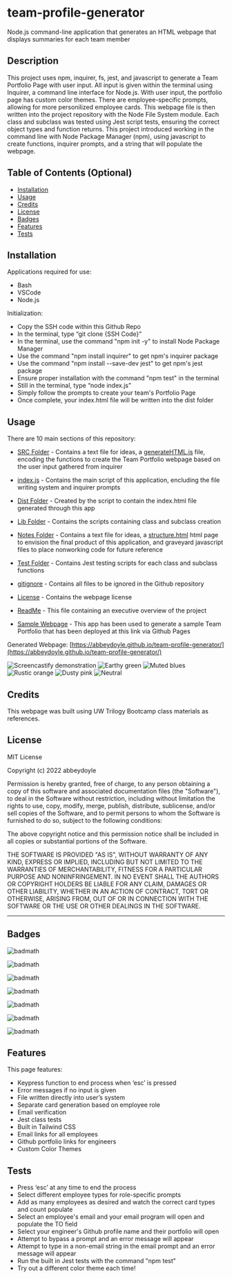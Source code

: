 # team-profile-generator
Node.js command-line application that generates an HTML webpage that displays summaries for each team member

## Description

This project uses npm, inquirer, fs, jest, and javascript to generate a Team Portfolio Page with user input. All input is given within the terminal using Inquirer, a command line interface for Node.js. With user input, the portfolio page has custom color themes. There are employee-specific prompts, allowing for more personilized employee cards. This webpage file is then written into the project repository with the Node File System module. Each class and subclass was tested using Jest script tests, ensuring the correct object types and function returns. This project introduced working in the command line with Node Package Manager (npm), using javascript to create functions, inquirer prompts, and a string that will populate the webpage.


<!-- Provide a short description explaining the what, why, and how of your project. Use the following questions as a guide:

- What was your motivation?
- Why did you build this project? (Note: the answer is not "Because it was a homework assignment.")
- What problem does it solve?
- What did you learn? -->

## Table of Contents (Optional)

<!-- If your README is long, add a table of contents to make it easy for users to find what they need. -->

- [Installation](#installation)
- [Usage](#usage)
- [Credits](#credits)
- [License](#license)
- [Badges](#badges)
- [Features](#features)
- [Tests](#tests)

## Installation

Applications required for use: 
- Bash
- VSCode
- Node.js 

Initialization: 
- Copy the SSH code within this Github Repo 
- In the terminal, type “git clone {SSH Code}” 
- In the terminal, use the command "npm init -y" to install Node Package Manager 
- Use the command "npm install inquirer" to get npm's inquirer package 
- Use the command "npm install --save-dev jest" to get npm's jest package 
- Ensure proper installation with the command "npm test" in the terminal
- Still in the terminal, type “node index.js” 
- Simply follow the prompts to create your team's Portfolio Page
- Once complete, your index.html file will be written into the dist folder
<!-- What are the steps required to install your project? Provide a step-by-step description of how to get the development environment running. -->


## Usage

There are 10 main sections of this repository:

- [SRC Folder](https://github.com/abbeydoyle/team-profile-generator/tree/main/src) - Contains a text file for ideas, a [generateHTML.js](https://github.com/abbeydoyle/team-profile-generator/blob/main/src/generateHTML.js) file, encoding the functions to create the Team Portfolio webpage based on the user input gathered from inquirer

- [index.js](https://github.com/abbeydoyle/team-profile-generator/blob/main/index.html) - Contains the main script of this application, encluding the file writing system and inquirer prompts

- [Dist Folder](https://github.com/abbeydoyle/team-profile-generator/tree/main/dist) - Created by the script to contain the index.html file generated through this app

- [Lib Folder](https://github.com/abbeydoyle/team-profile-generator/tree/main/lib) - Contains the scripts containing class and subclass creation

- [Notes Folder](https://github.com/abbeydoyle/team-profile-generator/tree/main/notes) - Contains a text file for ideas, a [structure.html](https://github.com/abbeydoyle/team-profile-generator/blob/main/notes/structure.html) html page to envision the final product of this application, and graveyard javascript files to place nonworking code for future reference

- [Test Folder](https://github.com/abbeydoyle/team-profile-generator/tree/main/test) - Contains Jest testing scripts for each class and subclass functions

- [gitignore](https://github.com/abbeydoyle/team-profile-generator/blob/main/.gitignore) - Contains all files to be ignored in the Github repository

- [License](https://github.com/abbeydoyle/module-two-challenge/blob/main/LICENSE) - Contains the webpage license

- [ReadMe](https://github.com/abbeydoyle/module-two-challenge/blob/main/README.md) - This file containing an executive overview of the project

- [Sample Webpage](https://abbeydoyle.github.io/team-profile-generator/) - This app has been used to generate a sample Team Portfolio that has been deployed at this link via Github Pages

Generated Webpage: [https://abbeydoyle.github.io/team-profile-generator/](https://abbeydoyle.github.io/team-profile-generator/)

![Screencastify demonstration](./dist/team-profile.gif)
![Earthy green](./dist/earthy%20green.png)
![Muted blues](./dist/muted%20blues.png)
![Rustic orange](./dist/rustic%20orange.png)
![Dusty pink](./dist/Dusty%20pink.png)
![Neutral](./dist/black-white.png)




<!-- Provide instructions and examples for use. Include screenshots as needed.

To add a screenshot, create an `assets/images` folder in your repository and upload your screenshot to it. Then, using the relative filepath, add it to your README using the following syntax:

    ```md
    ![alt text](assets/images/screenshot.png)
    ``` -->

## Credits

This webpage was built using UW Trilogy Bootcamp class materials as references.


## License

MIT License

Copyright (c) 2022 abbeydoyle

Permission is hereby granted, free of charge, to any person obtaining a copy of this software and associated documentation files (the "Software"), to deal in the Software without restriction, including without limitation the rights to use, copy, modify, merge, publish, distribute, sublicense, and/or sell copies of the Software, and to permit persons to whom the Software is furnished to do so, subject to the following conditions:

The above copyright notice and this permission notice shall be included in all copies or substantial portions of the Software.

THE SOFTWARE IS PROVIDED "AS IS", WITHOUT WARRANTY OF ANY KIND, EXPRESS OR IMPLIED, INCLUDING BUT NOT LIMITED TO THE WARRANTIES OF MERCHANTABILITY, FITNESS FOR A PARTICULAR PURPOSE AND NONINFRINGEMENT. IN NO EVENT SHALL THE AUTHORS OR COPYRIGHT HOLDERS BE LIABLE FOR ANY CLAIM, DAMAGES OR OTHER LIABILITY, WHETHER IN AN ACTION OF CONTRACT, TORT OR OTHERWISE, ARISING FROM, OUT OF OR IN CONNECTION WITH THE SOFTWARE OR THE USE OR OTHER DEALINGS IN THE SOFTWARE.

<!-- The last section of a high-quality README file is the license. This lets other developers know what they can and cannot do with your project. If you need help choosing a license, refer to [https://choosealicense.com/](https://choosealicense.com/). -->

---

<!-- 🏆 The previous sections are the bare minimum, and your project will ultimately determine the content of this document. You might also want to consider adding the following sections. -->

## Badges

![badmath](https://img.shields.io/github/repo-size/abbeydoyle/team-profile-generator?color=pink&style=plastic)

![badmath](https://img.shields.io/github/issues-closed-raw/abbeydoyle/team-profile-generator?color=pink&style=plastic)

![badmath](https://img.shields.io/github/issues-raw/abbeydoyle/team-profile-generator?color=pink&style=plastic)

![badmath](https://img.shields.io/github/license/abbeydoyle/team-profile-generator?color=pink&style=plastic)

![badmath](https://img.shields.io/github/commits-since/abbeydoyle/team-profile-generator/7aaca42/main?color=pink&style=plastic)

![badmath](https://img.shields.io/github/last-commit/abbeydoyle/team-profile-generator?color=pink&style=plastic)

![badmath](https://img.shields.io/maintenance/yes/2022?color=pink&style=plastic)


<!-- ![badmath](https://img.shields.io/github/languages/top/lernantino/badmath)

Badges aren't necessary, per se, but they demonstrate street cred. Badges let other developers know that you know what you're doing. Check out the badges hosted by [shields.io](https://shields.io/). You may not understand what they all represent now, but you will in time. -->

## Features

This page features:

- Keypress function to end process when ‘esc’ is pressed 
- Error messages if no input is given 
- File written directly into user’s system 
- Separate card generation based on employee role
- Email verification
- Jest class tests
- Built in Tailwind CSS
- Email links for all employees
- Github portfolio links for engineers
- Custom Color Themes



<!-- If your project has a lot of features, list them here. -->

<!-- ## How to Contribute

If you created an application or package and would like other developers to contribute it, you can include guidelines for how to do so. The [Contributor Covenant](https://www.contributor-covenant.org/) is an industry standard, but you can always write your own if you'd prefer. -->

## Tests

- Press ‘esc’ at any time to end the process
- Select different employee types for role-specific prompts
- Add as many employees as desired and watch the correct card types and count populate
- Select an employee's email and your email program will open and populate the TO field
- Select your engineer's Github profile name and their portfolio will open
- Attempt to bypass a prompt and an error message will appear
- Attempt to type in a non-email string in the email prompt and an error message will appear
- Run the built in Jest tests with the command "npm test"
- Try out a different color theme each time!
<!-- Go the extra mile and write tests for your application. Then provide examples on how to run them here. -->